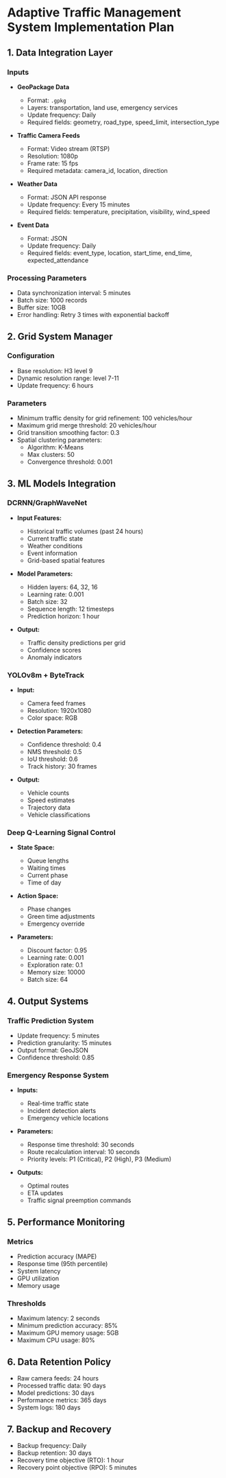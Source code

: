 # Adaptive Traffic Management System Implementation Plan

## 1. Data Integration Layer

### Inputs
- **GeoPackage Data**
  - Format: `.gpkg`
  - Layers: transportation, land use, emergency services
  - Update frequency: Daily
  - Required fields: geometry, road_type, speed_limit, intersection_type

- **Traffic Camera Feeds**
  - Format: Video stream (RTSP)
  - Resolution: 1080p
  - Frame rate: 15 fps
  - Required metadata: camera_id, location, direction

- **Weather Data**
  - Format: JSON API response
  - Update frequency: Every 15 minutes
  - Required fields: temperature, precipitation, visibility, wind_speed

- **Event Data**
  - Format: JSON
  - Update frequency: Daily
  - Required fields: event_type, location, start_time, end_time, expected_attendance

### Processing Parameters
- Data synchronization interval: 5 minutes
- Batch size: 1000 records
- Buffer size: 10GB
- Error handling: Retry 3 times with exponential backoff

## 2. Grid System Manager

### Configuration
- Base resolution: H3 level 9
- Dynamic resolution range: level 7-11
- Update frequency: 6 hours

### Parameters
- Minimum traffic density for grid refinement: 100 vehicles/hour
- Maximum grid merge threshold: 20 vehicles/hour
- Grid transition smoothing factor: 0.3
- Spatial clustering parameters:
  - Algorithm: K-Means
  - Max clusters: 50
  - Convergence threshold: 0.001

## 3. ML Models Integration

### DCRNN/GraphWaveNet
- **Input Features:**
  - Historical traffic volumes (past 24 hours)
  - Current traffic state
  - Weather conditions
  - Event information
  - Grid-based spatial features

- **Model Parameters:**
  - Hidden layers: 64, 32, 16
  - Learning rate: 0.001
  - Batch size: 32
  - Sequence length: 12 timesteps
  - Prediction horizon: 1 hour

- **Output:**
  - Traffic density predictions per grid
  - Confidence scores
  - Anomaly indicators

### YOLOv8m + ByteTrack
- **Input:**
  - Camera feed frames
  - Resolution: 1920x1080
  - Color space: RGB

- **Detection Parameters:**
  - Confidence threshold: 0.4
  - NMS threshold: 0.5
  - IoU threshold: 0.6
  - Track history: 30 frames

- **Output:**
  - Vehicle counts
  - Speed estimates
  - Trajectory data
  - Vehicle classifications

### Deep Q-Learning Signal Control
- **State Space:**
  - Queue lengths
  - Waiting times
  - Current phase
  - Time of day

- **Action Space:**
  - Phase changes
  - Green time adjustments
  - Emergency override

- **Parameters:**
  - Discount factor: 0.95
  - Learning rate: 0.001
  - Exploration rate: 0.1
  - Memory size: 10000
  - Batch size: 64

## 4. Output Systems

### Traffic Prediction System
- Update frequency: 5 minutes
- Prediction granularity: 15 minutes
- Output format: GeoJSON
- Confidence threshold: 0.85

### Emergency Response System
- **Inputs:**
  - Real-time traffic state
  - Incident detection alerts
  - Emergency vehicle locations

- **Parameters:**
  - Response time threshold: 30 seconds
  - Route recalculation interval: 10 seconds
  - Priority levels: P1 (Critical), P2 (High), P3 (Medium)

- **Outputs:**
  - Optimal routes
  - ETA updates
  - Traffic signal preemption commands

## 5. Performance Monitoring

### Metrics
- Prediction accuracy (MAPE)
- Response time (95th percentile)
- System latency
- GPU utilization
- Memory usage

### Thresholds
- Maximum latency: 2 seconds
- Minimum prediction accuracy: 85%
- Maximum GPU memory usage: 5GB
- Maximum CPU usage: 80%

## 6. Data Retention Policy
- Raw camera feeds: 24 hours
- Processed traffic data: 90 days
- Model predictions: 30 days
- Performance metrics: 365 days
- System logs: 180 days

## 7. Backup and Recovery
- Backup frequency: Daily
- Backup retention: 30 days
- Recovery time objective (RTO): 1 hour
- Recovery point objective (RPO): 5 minutes